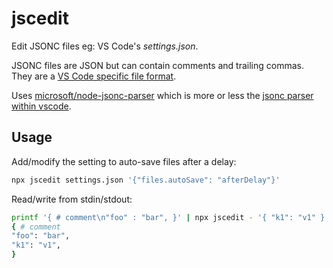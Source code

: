 # jscedit

Edit JSONC files eg: VS Code's _settings.json_.

JSONC files are JSON but can contain comments and trailing commas. They are a [VS Code specific file format](https://github.com/microsoft/vscode/blob/beea143b432b485e07f862c55b6c147ae2f5e939/extensions/json-language-features/server/README.md?plain=1#L15).

Uses [microsoft/node-jsonc-parser](https://github.com/microsoft/node-jsonc-parser) which is more or less the [jsonc parser within vscode](https://github.com/microsoft/vscode/blob/43c3107/src/vs/base/common/json.ts).

## Usage

Add/modify the setting to auto-save files after a delay:

```sh
npx jscedit settings.json '{"files.autoSave": "afterDelay"}'
```

Read/write from stdin/stdout:

```sh
printf '{ # comment\n"foo" : "bar", }' | npx jscedit - '{ "k1": "v1" }'
{ # comment
"foo": "bar",
"k1": "v1",
}
```

